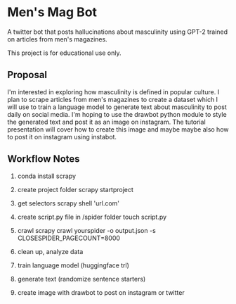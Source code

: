 # Men's Mag Bot

A twitter bot that posts hallucinations about masculinity using GPT-2 trained on articles from men's magazines.

This project is for educational use only. 

## Proposal

I'm interested in exploring how masculinity is defined in popular culture.  I plan to scrape articles from men's magazines to create a dataset which I will use to train a language model to generate text about masculinity to post daily on social media.  I'm hoping to use the drawbot python module to style the generated text and post it as an image on instagram.  The tutorial presentation will cover how to create this image and maybe maybe also how to post it on instagram using instabot.  

## Workflow Notes

1. conda install scrapy

2. create project folder
scrapy startproject <yourproject>

3. get selectors
scrapy shell 'url.com'

4. create script.py file in /spider folder
touch script.py

5. crawl
scrapy crawl yourspider -o output.json -s CLOSESPIDER_PAGECOUNT=8000

6. clean up, analyze data

7. train language model (huggingface trl)

8. generate text (randomize sentence starters)

9. create image with drawbot to post on instagram or twitter